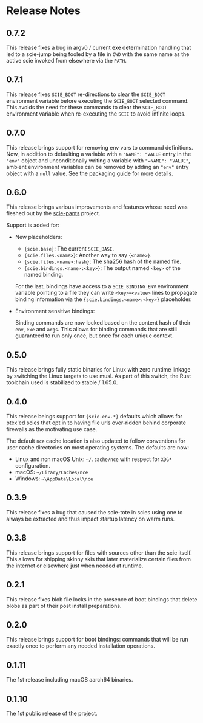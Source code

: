 # Release Notes

## 0.7.2

This release fixes a bug in argv0 / current exe determination handling that led to a scie-jump
being fooled by a file in `CWD` with the same name as the active scie invoked from elsewhere via
the `PATH`.

## 0.7.1

This release fixes `SCIE_BOOT` re-directions to clear the `SCIE_BOOT` environment variable before
executing the `SCIE_BOOT` selected command. This avoids the need for these commands to clear the
`SCIE_BOOT` environment variable when re-executing the `SCIE` to avoid infinite loops.

## 0.7.0

This release brings support for removing env vars to command definitions. Now, in addition to
defaulting a variable with a `"NAME": "VALUE` entry in the `"env"` object and unconditionally
writing a variable with `"=NAME": "VALUE"`, ambient environment variables can be removed by adding
an `"env"` entry object with a `null` value. See the [packaging guide](docs/packaging.md) for more
details.

## 0.6.0

This release brings various improvements and features whose need was fleshed out by the
[scie-pants](https://github.com/pantsbuild/scie-pants) project.

Support is added for:

+ New placeholders:

  - `{scie.base}`: The current `SCIE_BASE`.
  - `{scie.files.<name>}`: Another way to say `{<name>}`.
  - `{scie.files.<name>:hash}`: The sha256 hash of the named file.
  - `{scie.bindings.<name>:<key>}`: The output named `<key>` of the named binding.

  For the last, bindings have access to a `SCIE_BINDING_ENV` environment variable pointing to a
  file they can write `<key>=<value>` lines to propagate binding information via the
  `{scie.bindings.<name>:<key>}` placeholder.

+ Environment sensitive bindings:

  Binding commands are now locked based on the content hash of their `env`, `exe` and `args`. This
  allows for binding commands that are still guaranteed to run only once, but once for each unique
  context.

## 0.5.0

This release brings fully static binaries for Linux with zero runtime
linkage by switching the Linux targets to use musl. As part of this
switch, the Rust toolchain used is stabilized to stable / 1.65.0.

## 0.4.0

This release beings support for `{scie.env.*}` defaults which allows for ptex'ed scies that opt
in to having file urls over-ridden behind corporate firewalls as the motivating use case.

The default `nce` cache location is also updated to follow conventions for user cache directories
on most operating systems. The defaults are now:
+ Linux and non macOS Unix: `~/.cache/nce` with respect for `XDG*` configuration.
+ macOS: `~/Lirary/Caches/nce`
+ Windows: `~\AppData\Local\nce`

## 0.3.9

This release fixes a bug that caused the scie-tote in scies using one to always be extracted and
thus impact startup latency on warm runs.

## 0.3.8

This release brings support for files with sources other than the scie itself. This allows for
shipping skinny skis that later materialize certain files from the internet or elsewhere just when
needed at runtime.

## 0.2.1

This release fixes blob file locks in the presence of boot bindings that delete blobs as part of
their post install preparations.

## 0.2.0

This release brings support for boot bindings: commands that will be run exactly once to perform
any needed installation operations.

## 0.1.11

The 1st release including macOS aarch64 binaries.

## 0.1.10

The 1st public release of the project.
